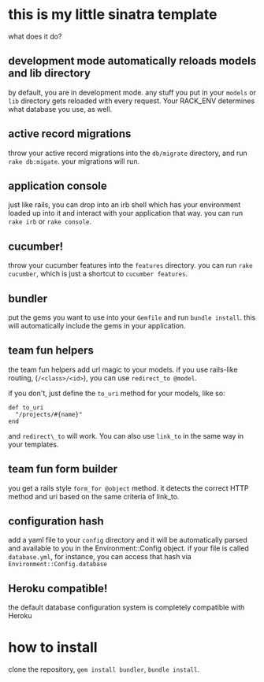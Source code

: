 this is my little sinatra template
==================================

what does it do?

development mode automatically reloads models and lib directory
---------------------------------------------------------------

by default, you are in development mode. any stuff you put in your ``models``
or ``lib`` directory gets reloaded with every request. Your RACK_ENV determines
what database you use, as well.

active record migrations
------------------------

throw your active record migrations into the ``db/migrate`` directory, and run
``rake db:migate``. your migrations will run.

application console
-------------------

just like rails, you can drop into an irb shell which has your environment loaded
up into it and interact with your application that way. you can run ``rake irb`` or
``rake console``.

cucumber!
---------

throw your cucumber features into the ``features`` directory. you can run
``rake cucumber``, which is just a shortcut to ``cucumber features``.

bundler
-------

put the gems you want to use into your ``Gemfile`` and run ``bundle install``.
this will automatically include the gems in your application.

team fun helpers
----------------

the team fun helpers add url magic to your models.
if you use rails-like routing, (``/<class>/<id>``), you can use ``redirect_to @model``.

if you don't, just define the ``to_uri`` method for your models, like so:

    def to_uri
      "/projects/#{name}"
    end

and ``redirect\_to`` will work. You can also use ``link_to`` in the same way in your
templates.

team fun form builder
---------------------

you get a rails style ``form_for @object`` method. it detects the correct HTTP method
and uri based on the same criteria of link_to.

configuration hash
------------------

add a yaml file to your ``config`` directory and it will be automatically parsed and
available to you in the Environment::Config object. if your file is called ``database.yml``,
for instance, you can access that hash via ``Environment::Config.database``

Heroku compatible!
------------------

the default database configuration system is completely compatible with Heroku

how to install
==============

clone the repository, ``gem install bundler``, ``bundle install``.
